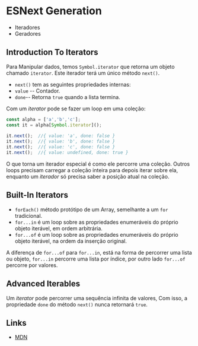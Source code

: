 # ESNext Generation

- Iteradores 
- Geradores

## Introduction To Iterators

Para Manipular dados, temos `Symbol.iterator` que retorna 
um objeto chamado `iterator`. Este iterador terá um único 
método `next()`.

- `next()` tem as seguintes propriedades internas:
 - `value` -- Contador.
 - `done`-- Retorna `true` quando a lista termina.

Com um _iterator_ pode se fazer um loop em uma coleção:

```js
const alpha = ['a','b','c'];
const it = alpha[Symbol.iterator]();
 
it.next();  //{ value: 'a', done: false }
it.next();  //{ value: 'b', done: false }
it.next();  //{ value: 'c', done: false }
it.next();  //{ value: undefined, done: true }
```

O que torna um iterador especial é como ele percorre uma 
coleção. Outros loops precisam carregar a coleção inteira 
para depois iterar sobre ela, enquanto um _iterador_ só 
precisa saber a posição atual na coleção. 

## Built-In Iterators

- `forEach()` método protótipo de um Array, semelhante a 
um `for` tradicional.
- `for...in` é um loop sobre as propriedades enumeráveis do 
próprio objeto iterável, em ordem arbitrária.
- `for...of` é um loop sobre as propriedades enumeráveis do 
próprio objeto iterável, na ordem da inserção original.

A diferença de `for...of` para `for...in`, está na forma de 
percorrer uma lista ou objeto, `for...in` percorre uma lista 
por índice, por outro lado `for...of` percorre por valores.

## Advanced Iterables 

Um _iterator_ pode percorrer uma sequência infinita de valores,
Com isso, a propriedade `done` do método `next()` nunca retornará 
`true`.

## Links 

- [MDN](https://developer.mozilla.org/en-US/docs/Web/JavaScript/Reference/Statements)
